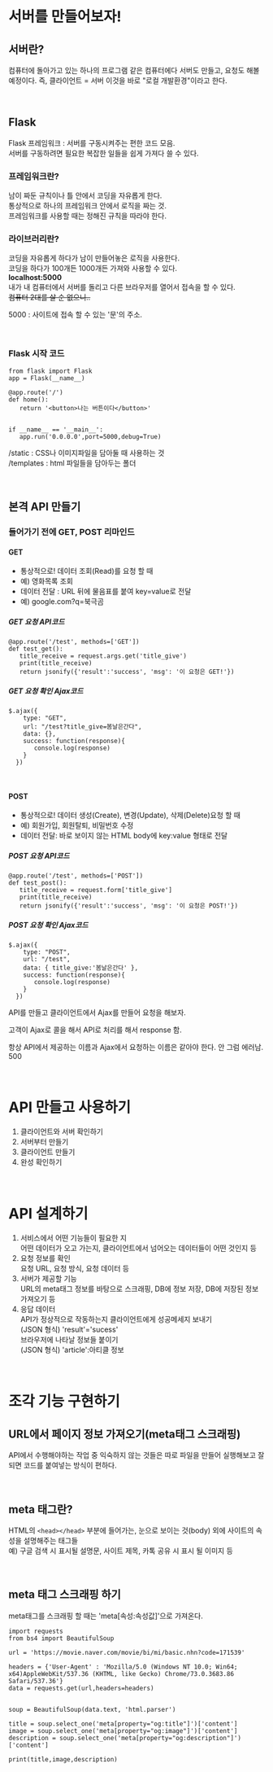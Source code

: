 # 서버를 만들어보자!

## 서버란?

컴퓨터에 돌아가고 있는 하나의 프로그램
같은 컴퓨터에다 서버도 만들고, 요청도 해볼 예정이다.
즉, 클라이언트 = 서버
이것을 바로 "로컬 개발환경"이라고 한다.

<br/>

## Flask

Flask 프레임워크 : 서버를 구동시켜주는 편한 코드 모음.<br/>
서버를 구동하려면 필요한 복잡한 일들을 쉽게 가져다 쓸 수 있다.

### 프레임워크란?

남이 짜둔 규칙이나 틀 안에서 코딩을 자유롭게 한다.<br/>
통상적으로 하나의 프레임워크 안에서 로직을 짜는 것.<br/>
프레임워크를 사용할 때는 정해진 규칙을 따라야 한다.

### 라이브러리란?

코딩을 자유롭게 하다가 남이 만들어놓은 로직을 사용한다.<br/>
코딩을 하다가 100개든 1000개든 가져와 사용할 수 있다.<br/>
**localhost:5000**<br/>
내가 내 컴퓨터에서 서버를 돌리고 다른 브라우저를 열어서 접속을 할 수 있다.<br/> ~~컴퓨터 2대를 살 순 없으니..~~

5000 : 사이트에 접속 할 수 있는 '문'의 주소.

<br/>

### Flask 시작 코드

```
from flask import Flask
app = Flask(__name__)

@app.route('/')
def home():
   return '<button>나는 버튼이다</button>'


if __name__ == '__main__':
   app.run('0.0.0.0',port=5000,debug=True)
```

/static : CSS나 이미지파일을 담아둘 때 사용하는 것<br/>
/templates : html 파일들을 담아두는 폴더

<br/>

## 본격 API 만들기

### 들어가기 전에 GET, POST 리마인드

#### GET

- 통상적으로! 데이터 조회(Read)를 요청 할 때
- 예) 영화목록 조회
- 데이터 전달 : URL 뒤에 물음표를 붙여 key=value로 전달
- 예) google.com?q=북극곰

##### GET 요청 API코드

```
@app.route('/test', methods=['GET'])
def test_get():
   title_receive = request.args.get('title_give')
   print(title_receive)
   return jsonify({'result':'success', 'msg': '이 요청은 GET!'})
```

##### GET 요청 확인 Ajax코드

```
$.ajax({
    type: "GET",
    url: "/test?title_give=봄날은간다",
    data: {},
    success: function(response){
       console.log(response)
    }
  })
```

<br/>

#### POST

- 통상적으로! 데이터 생성(Create), 변경(Update), 삭제(Delete)요청 할 때
- 예) 회원가입, 회원탈퇴, 비밀번호 수정
- 데이터 전달: 바로 보이지 않는 HTML body에 key:value 형태로 전달

##### POST 요청 API코드

```
@app.route('/test', methods=['POST'])
def test_post():
   title_receive = request.form['title_give']
   print(title_receive)
   return jsonify({'result':'success', 'msg': '이 요청은 POST!'})
```

##### POST 요청 확인 Ajax코드

```
$.ajax({
    type: "POST",
    url: "/test",
    data: { title_give:'봄날은간다' },
    success: function(response){
       console.log(response)
    }
  })
```

API를 만들고 클라이언트에서 Ajax를 만들어 요청을 해보자.

고객이 Ajax로 콜을 해서 API로 처리를 해서 response 함.

항상 API에서 제공하는 이름과 Ajax에서 요청하는 이름은 같아야 한다.
안 그럼 에러남. 500

<br/>

# API 만들고 사용하기

1. 클라이언트와 서버 확인하기
2. 서버부터 만들기
3. 클라이언트 만들기
4. 완성 확인하기

<br/>

# API 설계하기

1. 서비스에서 어떤 기능들이 필요한 지<br/>
   어떤 데이터가 오고 가는지, 클라이언트에서 넘어오는 데이터들이 어떤 것인지 등
2. 요청 정보를 확인<br/>
   요청 URL, 요청 방식, 요청 데이터 등
3. 서버가 제공할 기능<br/>
   URL의 meta태그 정보를 바탕으로 스크래핑, DB에 정보 저장, DB에 저장된 정보 가져오기 등
4. 응답 데이터<br/>
   API가 정상적으로 작동하는지 클라이언트에게 성공메세지 보내기<br/>
   (JSON 형식) 'result'='sucess'<br/>
   브라우저에 나타날 정보들 붙이기<br/>
   (JSON 형식) 'article':아티클 정보

<br/>

# 조각 기능 구현하기

## URL에서 페이지 정보 가져오기(meta태그 스크래핑)

API에서 수행해야하는 작업 중 익숙하지 않는 것들은 따로 파일을 만들어 실행해보고 잘되면 코드를 붙여넣는 방식이 편하다.

<br/>

## meta 태그란?

HTML의 `<head></head>` 부분에 들어가는, 눈으로 보이는 것(body) 외에 사이트의 속성을 설명해주는 태그들<br/>
예) 구글 검색 시 표시될 설명문, 사이트 제목, 카톡 공유 시 표시 될 이미지 등

<br/>

## meta 태그 스크래핑 하기

meta태그를 스크래핑 할 때는 'meta[속성:속성값]'으로 가져온다.

```
import requests
from bs4 import BeautifulSoup

url = 'https://movie.naver.com/movie/bi/mi/basic.nhn?code=171539'

headers = {'User-Agent' : 'Mozilla/5.0 (Windows NT 10.0; Win64; x64)AppleWebKit/537.36 (KHTML, like Gecko) Chrome/73.0.3683.86 Safari/537.36'}
data = requests.get(url,headers=headers)


soup = BeautifulSoup(data.text, 'html.parser')

title = soup.select_one('meta[property="og:title"]')['content']
image = soup.select_one('meta[property="og:image"]')['content']
description = soup.select_one('meta[property="og:description"]')['content']

print(title,image,description)
```
